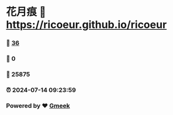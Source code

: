 # 花月痕 :link: https://ricoeur.github.io/ricoeur 
### :page_facing_up: [36](https://ricoeur.github.io/ricoeur/tag.html) 
### :speech_balloon: 0 
### :hibiscus: 25875 
### :alarm_clock: 2024-07-14 09:23:59 
### Powered by :heart: [Gmeek](https://github.com/Meekdai/Gmeek)
